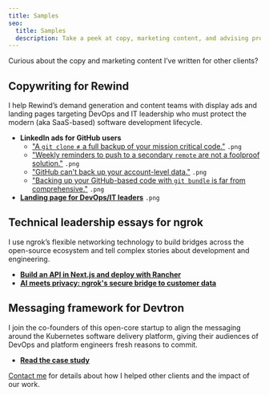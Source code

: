 ```yaml
---
title: Samples
seo:
  title: Samples
  description: Take a peek at copy, marketing content, and advising projects I've completed with past clients.
---
```


Curious about the copy and marketing content I’ve written for other clients?

## Copywriting for Rewind

I help Rewind’s demand generation and content teams with display ads and landing pages targeting DevOps and IT leadership who must protect the modern (aka SaaS-based) software development lifecycle.

- **LinkedIn ads for GitHub users**
  - ["A `git clone` ≠ a full backup of your mission critical code."](/samples/rewind_github-1.png) <span class="text-sm">`.png`</span>
  - ["Weekly reminders to push to a secondary `remote` are not a foolproof solution."](/samples/rewind_github-2.png) <span class="text-sm">`.png`</span>
  - ["GitHub can't back up your account-level data."](samples/rewind_github-3.png) <span class="text-sm">`.png`</span>
  - ["Backing up your GitHub-based code with `git bundle` is far from comprehensive."](/samples/rewind_github-4.png) <span class="text-sm">`.png`</span>
- [**Landing page for DevOps/IT leaders**](/samples/rewind_for-development.png) <span class="text-sm">`.png`</span>

## Technical leadership essays for ngrok

I use ngrok’s flexible networking technology to build bridges across the open-source ecosystem and tell complex stories about development and engineering.

- [**Build an API in Next.js and deploy with Rancher**](https://ngrok.com/blog-post/next-js-kubernetes-rancher)
- [**AI meets privacy: ngrok's secure bridge to customer data**](https://ngrok.com/blog-post/ai-meets-ngrok-privacy-customer-data)

## Messaging framework for Devtron

I join the co-founders of this open-core startup to align the messaging around the Kubernetes software delivery platform, giving their audiences of DevOps and platform engineers fresh reasons to commit.

- [**Read the case study**](/projects/devtron)

<div class="text-xl italic mt-20">

[Contact me](/contact) for details about how I helped other clients and the impact of our work.

</div>
